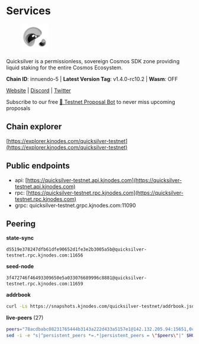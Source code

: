 # Services

<figure><img src="https://raw.githubusercontent.com/kj89/cosmos-images/main/logos/quicksilver.png" alt=""><figcaption></figcaption></figure>

Quicksilver is a permissionless, sovereign Cosmos SDK zone providing liquid staking for the entire Cosmos Ecosystem.

**Chain ID**: innuendo-5 | **Latest Version Tag**: v1.4.0-rc10.2 | **Wasm**: OFF

[Website](https://quicksilver.zone) | [Discord](https://discord.gg/quicksilverprotocol) | [Twitter](https://twitter.com/quicksilverzone)



Subscribe to our free [🤖 Testnet Proposal Bot](https://t.me/kjnodes_testnet_proposal_bot) to never miss upcoming proposals


## Chain explorer
[https://explorer.kjnodes.com/quicksilver-testnet](https://explorer.kjnodes.com/quicksilver-testnet)

## Public endpoints

* api: [https://quicksilver-testnet.api.kjnodes.com](https://quicksilver-testnet.api.kjnodes.com)
* rpc: [https://quicksilver-testnet.rpc.kjnodes.com](https://quicksilver-testnet.rpc.kjnodes.com)
* grpc: quicksilver-testnet.grpc.kjnodes.com:11090

## Peering

**state-sync**

```text
d5519e378247dfb61dfe90652d1fe3e2b3005a5b@quicksilver-testnet.rpc.kjnodes.com:11656
```

**seed-node**

```text
3f472746f46493309650e5a033076689996c8881@quicksilver-testnet.rpc.kjnodes.com:11659
```

**addrbook**
```bash
curl -Ls https://snapshots.kjnodes.com/quicksilver-testnet/addrbook.json > $HOME/.quicksilverd/config/addrbook.json
```

**live-peers** (27)
```bash
peers="78acdbabc08231765444b3143a222d433a5157e1@142.132.205.94:15651,0ccfc2136005f448c11dd515e22aac3e25f4b6dd@31.220.84.183:36656,5844010472bac487748336616d450bc9f0cbc57c@65.108.72.175:29656,a37474c1f254cd4b16d924327a755c914e8e7d86@65.109.30.53:26656,e25a748120c9608c1d2a70fafa75178d862b3463@178.18.254.211:10656,7781c28c240e85474425040f744b501d99120d1d@195.201.108.152:11656,42f87cb55d5fdd222da28023613c66857398c4b8@5.22.223.252:26656,1c4274460224753e8080d0efd16c0ed88fe27fc0@51.195.145.103:26656,a49d8d304e96350272dca24934b8295bc81d75d2@23.227.200.10:26656,78d271e4b4692ff1ee8490f3825a541558b31870@65.21.95.46:28656,d4d83e209a2b096859821228ea17475f9a487a48@23.88.0.170:15651,17d1c0845076139a81174b1837bff598fb255d31@46.4.121.72:11156,0a3ac40a7a4ce35978c4da97be2eb6974bc3c58b@185.252.233.217:46656,c9a74cdd754a8ccc9243ac2b245e4caaa78695aa@45.85.147.96:26656,af8cfa944802a9bd510fc3407950a15e8be86c31@213.239.217.52:30656,392a7ec2683e288866c353b7a8ac9ecc4e7b4bfc@142.165.207.19:16656,a637b94cb989909cc182623748ef179b0659f148@65.109.23.114:11156,a288baa951cbe92b253c01c3936d930af1d56424@5.161.142.236:26656,9a60250367f370dc7395c7a5b0d503cec544188f@65.108.230.113:20026,03332cdbc3d354846a18992effbb8c20aa28f52a@65.21.133.125:28656,796e72ffc343c187cd5e8397c0c09c0671d228e0@185.16.39.51:26656,2aed12a25bfa92e40ccb95c88692735a9488a17e@65.109.92.79:37656,97377c16946f8e1fa69e7c2c6b7feb32c2090f09@116.202.227.117:11656,13564ca7ffcc8fa6bcc6d405c96fe8c724ec17da@88.99.213.25:11656,25410bff2fb7312d24c11b1e990507e5e3aa40b7@135.125.5.31:48656,d5519e378247dfb61dfe90652d1fe3e2b3005a5b@65.109.68.190:11656,ac6068dc650358a0c8f7b774630367ba2c70fa1f@93.190.141.68:21026"
sed -i -e "s|^persistent_peers *=.*|persistent_peers = \"$peers\"|" $HOME/.quicksilverd/config/config.toml
```
